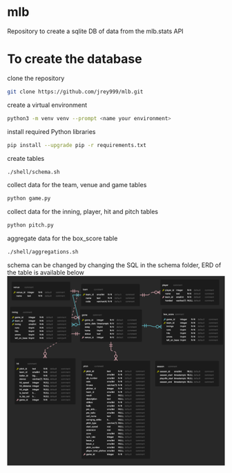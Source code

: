 # mlb

Repository to create a sqlite DB of data from the mlb.stats API

# To create the database
clone the repository
```bash
git clone https://github.com/jrey999/mlb.git
```
create a virtual environment
```bash
python3 -m venv venv --prompt <name your environment>
```
install required Python libraries
```bash
pip install --upgrade pip -r requirements.txt
```

create tables 
```bash
./shell/schema.sh
```

collect data for the team, venue and game tables
```bash
python game.py
```

collect data for the inning, player, hit and pitch tables
```bash
python pitch.py
```

aggregate data for the box_score table
```bash
./shell/aggregations.sh
```
schema can be changed by changing the SQL in the schema folder, ERD of the table is available below
![ERD](ERD.png)
